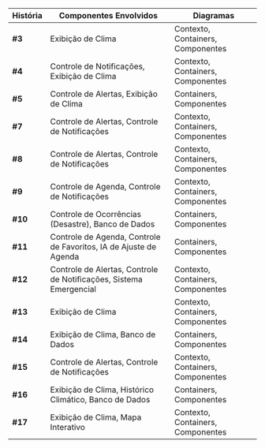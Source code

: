 | **História** | **Componentes Envolvidos**                                         | **Diagramas**                     |
| ------------ | ------------------------------------------------------------------ | --------------------------------- |
| **#3**       | Exibição de Clima                                                  | Contexto, Containers, Componentes |
| **#4**       | Controle de Notificações, Exibição de Clima                        | Contexto, Containers, Componentes |
| **#5**       | Controle de Alertas, Exibição de Clima                             |  Containers, Componentes |
| **#7**       | Controle de Alertas, Controle de Notificações                      | Contexto, Containers, Componentes |
| **#8**       | Controle de Alertas, Controle de Notificações                      | Contexto, Containers, Componentes |
| **#9**       | Controle de Agenda, Controle de Notificações                       | Contexto, Containers, Componentes |
| **#10**      | Controle de Ocorrências (Desastre), Banco de Dados                 |  Containers, Componentes |
| **#11**      | Controle de Agenda, Controle de Favoritos, IA de Ajuste de Agenda  | Containers, Componentes |
| **#12**      | Controle de Alertas, Controle de Notificações, Sistema Emergencial | Contexto, Containers, Componentes |
| **#13**      | Exibição de Clima                                                  | Contexto, Containers, Componentes |
| **#14**      | Exibição de Clima, Banco de Dados                                  | Containers, Componentes |
| **#15**      | Controle de Alertas, Controle de Notificações                      | Contexto, Containers, Componentes |
| **#16**      | Exibição de Clima, Histórico Climático, Banco de Dados             | Containers, Componentes |
| **#17**      | Exibição de Clima, Mapa Interativo                                 | Contexto, Containers, Componentes |

